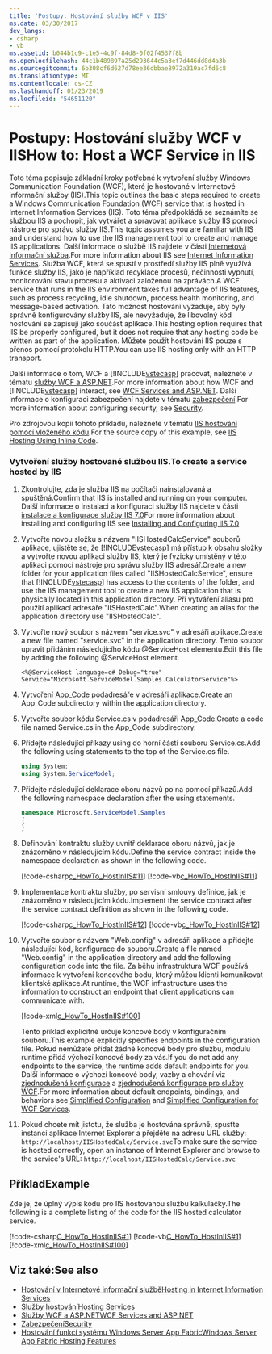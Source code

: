 ```yaml
---
title: 'Postupy: Hostování služby WCF v IIS'
ms.date: 03/30/2017
dev_langs:
- csharp
- vb
ms.assetid: b044b1c9-c1e5-4c9f-84d8-0f02f4537f8b
ms.openlocfilehash: 44c1b489897a25d293644c5a3ef7d446dd8d4a3b
ms.sourcegitcommit: 6b308cf6d627d78ee36dbbae8972a310ac7fd6c8
ms.translationtype: MT
ms.contentlocale: cs-CZ
ms.lasthandoff: 01/23/2019
ms.locfileid: "54651120"
---
```

# <a name="how-to-host-a-wcf-service-in-iis"></a><span data-ttu-id="fb326-102">Postupy: Hostování služby WCF v IIS</span><span class="sxs-lookup"><span data-stu-id="fb326-102">How to: Host a WCF Service in IIS</span></span>
<span data-ttu-id="fb326-103">Toto téma popisuje základní kroky potřebné k vytvoření služby Windows Communication Foundation (WCF), které je hostované v Internetové informační služby (IIS).</span><span class="sxs-lookup"><span data-stu-id="fb326-103">This topic outlines the basic steps required to create a Windows Communication Foundation (WCF) service that is hosted in Internet Information Services (IIS).</span></span> <span data-ttu-id="fb326-104">Toto téma předpokládá se seznámíte se službou IIS a pochopit, jak vytvářet a spravovat aplikace služby IIS pomocí nástroje pro správu služby IIS.</span><span class="sxs-lookup"><span data-stu-id="fb326-104">This topic assumes you are familiar with IIS and understand how to use the IIS management tool to create and manage IIS applications.</span></span> <span data-ttu-id="fb326-105">Další informace o službě IIS najdete v části [Internetová informační služba](https://go.microsoft.com/fwlink/?LinkId=132449).</span><span class="sxs-lookup"><span data-stu-id="fb326-105">For more information about IIS see [Internet Information Services](https://go.microsoft.com/fwlink/?LinkId=132449).</span></span> <span data-ttu-id="fb326-106">Služba WCF, která se spustí v prostředí služby IIS plně využívá funkce služby IIS, jako je například recyklace procesů, nečinnosti vypnutí, monitorování stavu procesu a aktivaci založenou na zprávách.</span><span class="sxs-lookup"><span data-stu-id="fb326-106">A WCF service that runs in the IIS environment takes full advantage of IIS features, such as process recycling, idle shutdown, process health monitoring, and message-based activation.</span></span> <span data-ttu-id="fb326-107">Tato možnost hostování vyžaduje, aby byly správně konfigurovány služby IIS, ale nevyžaduje, že libovolný kód hostování se zapisují jako součást aplikace.</span><span class="sxs-lookup"><span data-stu-id="fb326-107">This hosting option requires that IIS be properly configured, but it does not require that any hosting code be written as part of the application.</span></span> <span data-ttu-id="fb326-108">Můžete použít hostování IIS pouze s přenos pomocí protokolu HTTP.</span><span class="sxs-lookup"><span data-stu-id="fb326-108">You can use IIS hosting only with an HTTP transport.</span></span>  
  
 <span data-ttu-id="fb326-109">Další informace o tom, WCF a [!INCLUDE[vstecasp](../../../../includes/vstecasp-md.md)] pracovat, naleznete v tématu [služby WCF a ASP.NET](../../../../docs/framework/wcf/feature-details/wcf-services-and-aspnet.md).</span><span class="sxs-lookup"><span data-stu-id="fb326-109">For more information about how WCF and [!INCLUDE[vstecasp](../../../../includes/vstecasp-md.md)] interact, see [WCF Services and ASP.NET](../../../../docs/framework/wcf/feature-details/wcf-services-and-aspnet.md).</span></span> <span data-ttu-id="fb326-110">Další informace o konfiguraci zabezpečení najdete v tématu [zabezpečení](../../../../docs/framework/wcf/feature-details/security.md).</span><span class="sxs-lookup"><span data-stu-id="fb326-110">For more information about configuring security, see [Security](../../../../docs/framework/wcf/feature-details/security.md).</span></span>  
  
 <span data-ttu-id="fb326-111">Pro zdrojovou kopii tohoto příkladu, naleznete v tématu [IIS hostování pomocí vloženého kódu](../../../../docs/framework/wcf/samples/iis-hosting-using-inline-code.md).</span><span class="sxs-lookup"><span data-stu-id="fb326-111">For the source copy of this example, see [IIS Hosting Using Inline Code](../../../../docs/framework/wcf/samples/iis-hosting-using-inline-code.md).</span></span>  
  
### <a name="to-create-a-service-hosted-by-iis"></a><span data-ttu-id="fb326-112">Vytvoření služby hostované službou IIS.</span><span class="sxs-lookup"><span data-stu-id="fb326-112">To create a service hosted by IIS</span></span>  
  
1.  <span data-ttu-id="fb326-113">Zkontrolujte, zda je služba IIS na počítači nainstalovaná a spuštěná.</span><span class="sxs-lookup"><span data-stu-id="fb326-113">Confirm that IIS is installed and running on your computer.</span></span> <span data-ttu-id="fb326-114">Další informace o instalaci a konfiguraci služby IIS najdete v části [instalace a konfigurace služby IIS 7.0](https://go.microsoft.com/fwlink/?LinkID=132128)</span><span class="sxs-lookup"><span data-stu-id="fb326-114">For more information about installing and configuring IIS see [Installing and Configuring IIS 7.0](https://go.microsoft.com/fwlink/?LinkID=132128)</span></span>  
  
2.  <span data-ttu-id="fb326-115">Vytvořte novou složku s názvem "IISHostedCalcService" souborů aplikace, ujistěte se, že [!INCLUDE[vstecasp](../../../../includes/vstecasp-md.md)] má přístup k obsahu složky a vytvořte novou aplikaci služby IIS, který je fyzicky umístěný v této aplikaci pomocí nástroje pro správu služby IIS adresář.</span><span class="sxs-lookup"><span data-stu-id="fb326-115">Create a new folder for your application files called "IISHostedCalcService", ensure that [!INCLUDE[vstecasp](../../../../includes/vstecasp-md.md)] has access to the contents of the folder, and use the IIS management tool to create a new IIS application that is physically located in this application directory.</span></span> <span data-ttu-id="fb326-116">Při vytváření aliasu pro použití aplikací adresáře "IISHostedCalc".</span><span class="sxs-lookup"><span data-stu-id="fb326-116">When creating an alias for the application directory use "IISHostedCalc".</span></span>  
  
3.  <span data-ttu-id="fb326-117">Vytvořte nový soubor s názvem "service.svc" v adresáři aplikace.</span><span class="sxs-lookup"><span data-stu-id="fb326-117">Create a new file named "service.svc" in the application directory.</span></span> <span data-ttu-id="fb326-118">Tento soubor upravit přidáním následujícího kódu @ServiceHost elementu.</span><span class="sxs-lookup"><span data-stu-id="fb326-118">Edit this file by adding the following @ServiceHost element.</span></span>  
  
    ```  
    <%@ServiceHost language=c# Debug="true" Service="Microsoft.ServiceModel.Samples.CalculatorService"%>  
    ```  
  
4.  <span data-ttu-id="fb326-119">Vytvoření App_Code podadresáře v adresáři aplikace.</span><span class="sxs-lookup"><span data-stu-id="fb326-119">Create an App_Code subdirectory within the application directory.</span></span>  
  
5.  <span data-ttu-id="fb326-120">Vytvořte soubor kódu Service.cs v podadresáři App_Code.</span><span class="sxs-lookup"><span data-stu-id="fb326-120">Create a code file named Service.cs in the App_Code subdirectory.</span></span>  
  
6.  <span data-ttu-id="fb326-121">Přidejte následující příkazy using do horní části souboru Service.cs.</span><span class="sxs-lookup"><span data-stu-id="fb326-121">Add the following using statements to the top of the Service.cs file.</span></span>  
  
    ```csharp  
    using System;  
    using System.ServiceModel;  
    ```  
  
7.  <span data-ttu-id="fb326-122">Přidejte následující deklarace oboru názvů po na pomocí příkazů.</span><span class="sxs-lookup"><span data-stu-id="fb326-122">Add the following namespace declaration after the using statements.</span></span>  
  
    ```csharp  
    namespace Microsoft.ServiceModel.Samples  
    {  
    }  
    ```  
  
8.  <span data-ttu-id="fb326-123">Definování kontraktu služby uvnitř deklarace oboru názvů, jak je znázorněno v následujícím kódu.</span><span class="sxs-lookup"><span data-stu-id="fb326-123">Define the service contract inside the namespace declaration as shown in the following code.</span></span>  
  
     [!code-csharp[c_HowTo_HostInIIS#11](../../../../samples/snippets/csharp/VS_Snippets_CFX/c_howto_hostiniis/cs/source.cs#11)]
     [!code-vb[c_HowTo_HostInIIS#11](../../../../samples/snippets/visualbasic/VS_Snippets_CFX/c_howto_hostiniis/vb/source.vb#11)]  
  
9. <span data-ttu-id="fb326-124">Implementace kontraktu služby, po servisní smlouvy definice, jak je znázorněno v následujícím kódu.</span><span class="sxs-lookup"><span data-stu-id="fb326-124">Implement the service contract after the service contract definition as shown in the following code.</span></span>  
  
     [!code-csharp[c_HowTo_HostInIIS#12](../../../../samples/snippets/csharp/VS_Snippets_CFX/c_howto_hostiniis/cs/source.cs#12)]
     [!code-vb[c_HowTo_HostInIIS#12](../../../../samples/snippets/visualbasic/VS_Snippets_CFX/c_howto_hostiniis/vb/source.vb#12)]  
  
10. <span data-ttu-id="fb326-125">Vytvořte soubor s názvem "Web.config" v adresáři aplikace a přidejte následující kód, konfigurace do souboru.</span><span class="sxs-lookup"><span data-stu-id="fb326-125">Create a file named "Web.config" in the application directory and add the following configuration code into the file.</span></span> <span data-ttu-id="fb326-126">Za běhu infrastruktura WCF používá informace k vytvoření koncového bodu, který můžou klienti komunikovat klientské aplikace.</span><span class="sxs-lookup"><span data-stu-id="fb326-126">At runtime, the WCF infrastructure uses the information to construct an endpoint that client applications can communicate with.</span></span>  
  
     [!code-xml[c_HowTo_HostInIIS#100](../../../../samples/snippets/csharp/VS_Snippets_CFX/c_howto_hostiniis/common/web.config#100)]      
  
     <span data-ttu-id="fb326-127">Tento příklad explicitně určuje koncové body v konfiguračním souboru.</span><span class="sxs-lookup"><span data-stu-id="fb326-127">This example explicitly specifies endpoints in the configuration file.</span></span> <span data-ttu-id="fb326-128">Pokud nemůžete přidat žádné koncové body pro službu, modulu runtime přidá výchozí koncové body za vás.</span><span class="sxs-lookup"><span data-stu-id="fb326-128">If you do not add any endpoints to the service, the runtime adds default endpoints for you.</span></span> <span data-ttu-id="fb326-129">Další informace o výchozí koncové body, vazby a chování viz [zjednodušená konfigurace](../../../../docs/framework/wcf/simplified-configuration.md) a [zjednodušená konfigurace pro služby WCF](../../../../docs/framework/wcf/samples/simplified-configuration-for-wcf-services.md).</span><span class="sxs-lookup"><span data-stu-id="fb326-129">For more information about default endpoints, bindings, and behaviors see [Simplified Configuration](../../../../docs/framework/wcf/simplified-configuration.md) and [Simplified Configuration for WCF Services](../../../../docs/framework/wcf/samples/simplified-configuration-for-wcf-services.md).</span></span>  
  
11. <span data-ttu-id="fb326-130">Pokud chcete mít jistotu, že služba je hostována správně, spusťte instanci aplikace Internet Explorer a přejděte na adresu URL služby: `http://localhost/IISHostedCalc/Service.svc`</span><span class="sxs-lookup"><span data-stu-id="fb326-130">To make sure the service is hosted correctly, open an instance of Internet Explorer and browse to the service's URL: `http://localhost/IISHostedCalc/Service.svc`</span></span>  
  
## <a name="example"></a><span data-ttu-id="fb326-131">Příklad</span><span class="sxs-lookup"><span data-stu-id="fb326-131">Example</span></span>  
 <span data-ttu-id="fb326-132">Zde je, že úplný výpis kódu pro IIS hostovanou službu kalkulačky.</span><span class="sxs-lookup"><span data-stu-id="fb326-132">The following is a complete listing of the code for the IIS hosted calculator service.</span></span>  
  
 [!code-csharp[C_HowTo_HostInIIS#1](../../../../samples/snippets/csharp/VS_Snippets_CFX/c_howto_hostiniis/cs/source.cs#1)] 
 [!code-vb[C_HowTo_HostInIIS#1](../../../../samples/snippets/visualbasic/VS_Snippets_CFX/c_howto_hostiniis/vb/source.vb#1)] 
 [!code-xml[c_HowTo_HostInIIS#100](../../../../samples/snippets/csharp/VS_Snippets_CFX/c_howto_hostiniis/common/web.config#100)]  
  
## <a name="see-also"></a><span data-ttu-id="fb326-133">Viz také:</span><span class="sxs-lookup"><span data-stu-id="fb326-133">See also</span></span>
- [<span data-ttu-id="fb326-134">Hostování v Internetové informační službě</span><span class="sxs-lookup"><span data-stu-id="fb326-134">Hosting in Internet Information Services</span></span>](../../../../docs/framework/wcf/feature-details/hosting-in-internet-information-services.md)
- [<span data-ttu-id="fb326-135">Služby hostování</span><span class="sxs-lookup"><span data-stu-id="fb326-135">Hosting Services</span></span>](../../../../docs/framework/wcf/hosting-services.md)
- [<span data-ttu-id="fb326-136">Služby WCF a ASP.NET</span><span class="sxs-lookup"><span data-stu-id="fb326-136">WCF Services and ASP.NET</span></span>](../../../../docs/framework/wcf/feature-details/wcf-services-and-aspnet.md)
- [<span data-ttu-id="fb326-137">Zabezpečení</span><span class="sxs-lookup"><span data-stu-id="fb326-137">Security</span></span>](../../../../docs/framework/wcf/feature-details/security.md)
- [<span data-ttu-id="fb326-138">Hostování funkcí systému Windows Server App Fabric</span><span class="sxs-lookup"><span data-stu-id="fb326-138">Windows Server App Fabric Hosting Features</span></span>](https://go.microsoft.com/fwlink/?LinkId=201276)
